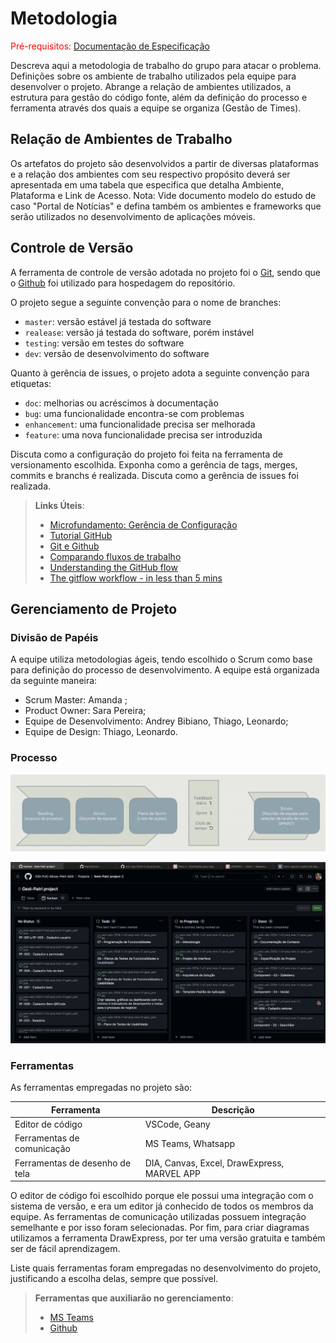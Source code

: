 
# Metodologia

<span style="color:red">Pré-requisitos: <a href="2-Especificação do Projeto.md"> Documentação de Especificação</a></span>

Descreva aqui a metodologia de trabalho do grupo para atacar o problema. Definições sobre os ambiente de trabalho utilizados pela  equipe para desenvolver o projeto. Abrange a relação de ambientes utilizados, a estrutura para gestão do código fonte, além da definição do processo e ferramenta através dos quais a equipe se organiza (Gestão de Times).

## Relação de Ambientes de Trabalho

Os artefatos do projeto são desenvolvidos a partir de diversas plataformas e a relação dos ambientes com seu respectivo propósito deverá ser apresentada em uma tabela que especifica que detalha Ambiente, Plataforma e Link de Acesso. 
Nota: Vide documento modelo do estudo de caso "Portal de Notícias" e defina também os ambientes e frameworks que serão utilizados no desenvolvimento de aplicações móveis.

## Controle de Versão

A ferramenta de controle de versão adotada no projeto foi o
[Git](https://git-scm.com/), sendo que o [Github](https://github.com)
foi utilizado para hospedagem do repositório.

O projeto segue a seguinte convenção para o nome de branches:

- `master`: versão estável já testada do software
- `realease`: versão já testada do software, porém instável
- `testing`: versão em testes do software
- `dev`: versão de desenvolvimento do software

Quanto à gerência de issues, o projeto adota a seguinte convenção para
etiquetas:

- `doc`: melhorias ou acréscimos à documentação
- `bug`: uma funcionalidade encontra-se com problemas
- `enhancement`: uma funcionalidade precisa ser melhorada
- `feature`: uma nova funcionalidade precisa ser introduzida

Discuta como a configuração do projeto foi feita na ferramenta de versionamento escolhida. Exponha como a gerência de tags, merges, commits e branchs é realizada. Discuta como a gerência de issues foi realizada.

> **Links Úteis**:
> - [Microfundamento: Gerência de Configuração](https://pucminas.instructure.com/courses/87878/)
> - [Tutorial GitHub](https://guides.github.com/activities/hello-world/)
> - [Git e Github](https://www.youtube.com/playlist?list=PLHz_AreHm4dm7ZULPAmadvNhH6vk9oNZA)
>  - [Comparando fluxos de trabalho](https://www.atlassian.com/br/git/tutorials/comparing-workflows)
> - [Understanding the GitHub flow](https://guides.github.com/introduction/flow/)
> - [The gitflow workflow - in less than 5 mins](https://www.youtube.com/watch?v=1SXpE08hvGs)

## Gerenciamento de Projeto

### Divisão de Papéis

 A equipe utiliza metodologias ágeis, tendo escolhido o Scrum como base para definição do processo de desenvolvimento. A equipe está organizada da seguinte maneira:
- Scrum Master: Amanda ;
- Product Owner: Sara Pereira;
- Equipe de Desenvolvimento: Andrey Bibiano, Thiago, Leonardo;
- Equipe de Design: Thiago, Leonardo.


### Processo

![Diagrama de fluxo de trabalho](img/diagramafluxo.png) 

![Backlog do Projeto](img/Kanban.png)

### Ferramentas

As ferramentas empregadas no projeto são:

| Ferramenta | Descrição | 
| --- | --- | 
| Editor de código | VSCode, Geany | 
| Ferramentas de comunicação | MS Teams, Whatsapp | 
| Ferramentas de desenho de tela | DIA, Canvas, Excel, DrawExpress, MARVEL APP |


O editor de código foi escolhido porque ele possui uma integração com o sistema de versão, e era um editor já conhecido de todos os membros da equipe. As ferramentas de comunicação utilizadas possuem integração semelhante e por isso foram selecionadas. Por fim, para criar diagramas utilizamos a ferramenta DrawExpress, por ter uma versão gratuita e também ser de fácil aprendizagem. 

Liste quais ferramentas foram empregadas no desenvolvimento do projeto, justificando a escolha delas, sempre que possível.
 
> **Ferramentas que auxiliarão no gerenciamento**: 
> - [MS Teams](https://www.microsoft.com/pt-br/microsoft-teams/free)
> - [Github](https://github.com/)

